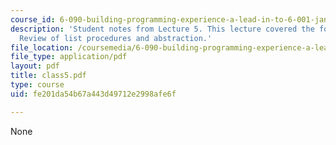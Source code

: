 ```yaml
---
course_id: 6-090-building-programming-experience-a-lead-in-to-6-001-january-iap-2005
description: 'Student notes from Lecture 5. This lecture covered the following topics:
  Review of list procedures and abstraction.'
file_location: /coursemedia/6-090-building-programming-experience-a-lead-in-to-6-001-january-iap-2005/fe201da54b67a443d49712e2998afe6f_class5.pdf
file_type: application/pdf
layout: pdf
title: class5.pdf
type: course
uid: fe201da54b67a443d49712e2998afe6f

---
```

None
